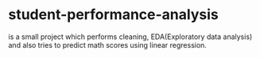 # student-performance-analysis
is a small project which performs cleaning, EDA(Exploratory data analysis) and also tries to predict math scores using linear regression.
